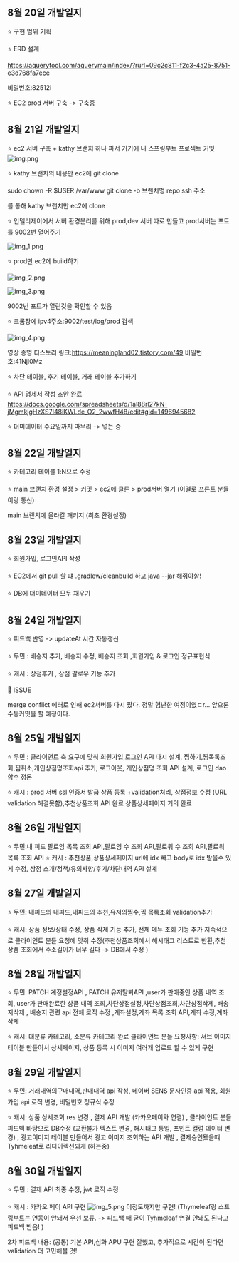 ## 8월 20일 개발일지

⭐ 구현 범위 기획

⭐ ERD 설계

https://aquerytool.com/aquerymain/index/?rurl=09c2c811-f2c3-4a25-8751-e3d768fa7ece

비밀번호:82512i

⭐ EC2 prod 서버 구축 -> 구축중



## 8월 21일 개발일지

⭐ ec2 서버 구축 + kathy 브랜치 하나 파서 거기에 내 스프링부트 프로젝트 커밋
![img.png](img.png)

⭐ kathy 브랜치의 내용만 ec2에 git clone

sudo chown -R $USER /var/www
git clone -b 브랜치명 repo ssh 주소

를 통해 kathy 브랜치만 ec2에 clone

⭐ 인텔리제이에서 서버 환경분리를 위해 prod,dev 서버 따로 만들고 prod서버는 포트를 9002번 열어주기

![img_1.png](img_1.png)

⭐ prod만 ec2에 build하기

![img_2.png](img_2.png)

![img_3.png](img_3.png)

9002번 포트가 열린것을 확인할 수 있음

⭐ 크롬창에 ipv4주소:9002/test/log/prod 검색

![img_4.png](img_4.png)

영상 증명 티스토리 링크:https://meaningland02.tistory.com/49
비밀번호:41NjI0Mz

⭐ 차단 테이블, 후기 테이블, 거래 테이블 추가하기

⭐ API 명세서 작성 초안 완료
https://docs.google.com/spreadsheets/d/1al88rl27kN-jMgmkjgHzXS7I48iKWLde_O2_2wwfH48/edit#gid=1496945682

⭐ 더미데이터 수요일까지 마무리 -> 넣는 중 



## 8월 22일 개발일지

⭐ 카테고리 테이블 1:N으로 수정

⭐ main 브랜치 환경 설정 > 커밋 > ec2에 클론 > prod서버 열기 (이걸로 프론트 분들이랑 통신)

main 브랜치에 올라갈 패키지 (최초 환경설정)



## 8월 23일 개발일지

⭐ 회원가입, 로그인API 작성

⭐ EC2에서 git pull 할 떄 .gradlew/cleanbuild 하고 java --jar 해줘야함!

⭐ DB에 더미데이터 모두 채우기



## 8월 24일 개발일지

⭐ 피드백 반영 -> updateAt 시간 자동갱신

⭐ 무민 : 배송지 추가, 배송지 수정, 배송지 조회 ,회원가입 & 로그인 정규표현식

⭐ 캐시 : 상점후기 , 상점 팔로우 기능 추가 

📌 ISSUE

merge conflict 에러로 인해 ec2서버를 다시 팠다.
정말 험난한 여정이였ㄷr... 앞으론 수동커밋을 할 예정이다. 


## 8월 25일 개발일지

⭐ 무민 : 클라이언트 측 요구에 맞춰 회원가입,로그인 API 다시 설계,
찜하기,찜목록조회,찜취소,개인상점명조회api 추가, 로그아웃, 개인상점명 조회 API 설계, 로그인 dao 함수 정돈   

⭐ 캐시 : prod 서버 ssl 인증서 발급
상품 등록 +validation처리, 상점정보 수정 (URL validation 해결못함),추천상품조회 API 완료
상품상세페이지 거의 완료    



## 8월 26일 개발일지

⭐ 무민:내 피드 팔로잉 목록 조회 API,팔로잉 수 조회 API,팔로워 수 조회 API,팔로워 목록 조회 API
⭐ 캐시 : 추천상품,상품상세페이지 url에 idx 빼고 body로 idx 받을수 있게 수정,
상점 소개/정책/유의사항/후기/차단내역 API 설계



## 8월 27일 개발일지

⭐ 무민: 내피드의 내피드,내피드의 추천,유저의찜수,찜 목록조회 validation추가

⭐ 캐시: 상품 정보/상태 수정, 상품 삭제 기능 추가, 전체 메뉴 조회 기능 추가
지속적으로 클라이언트 분들 요청에 맞춰 수정(추천상품조회에서 해시태그 리스트로 반환,추천상품 조회에서 주소길이가 너무 길다 -> DB에서 수정 )



## 8월 28일 개발일지

⭐ 무민: PATCH 계정설정API , PATCH 유저탈퇴API ,user가 판매중인 상품 내역 조회, user가 판매완료한 상품 내역 조회,차단상점설정,차단상점조회,차단상점삭제,
배송지삭제 , 배송지 관련 api 전체 로직 수정 ,계좌설정,계좌 목록 조회 API,계좌 수정,계좌 삭제

⭐ 캐시: 대분류 카테고리, 소분류 카테고리 완료
클라이언트 분들 요청사항: 서브 이미지 테이블 만들어서 상세페이지, 상품 등록 시 이미지 여러개 업로드 할 수 있게 구현

## 8월 29일 개발일지

⭐ 무민: 거래내역의구매내역,판매내역 api 작성, 네이버 SENS 문자인증 api 적용, 회원가입 api 로직 변경, 비밀번호 정규식 수정

⭐ 캐시: 상품 상세조회 res 변경 , 결제 API 개발 (카카오페이와 연결) , 클라이언트 분들 피드백 바탕으로 DB수정 (교환불가 텍스트 변경, 해시태그 통일, 포인트 컬럼 데이터 변경)
, 광고이미지 테이블 만들어서 광고 이미지 조회하는 API 개발 , 결제승인됐을떄 Tyhmeleaf로 리다이렉션되게 (하는중)


## 8월 30일 개발일지

⭐ 무민 : 결제 API 최종 수정, jwt 로직 수정 

⭐ 캐시 : 카카오 페이 API 구현 
![img_5.png](img_5.png)
이정도까지만 구현! (Thymeleaf랑 스프링부트는 연동이 안돼서 우선 보류. -> 피드백 때 굳이 Tyhmeleaf 연결 안돼도 된다고 피드백 받음! )

2차 피드백 내용: (공통) 기본 API,심화 APU 구현 잘했고, 추가적으로 시간이 된다면 validation 더 고민해볼 것!